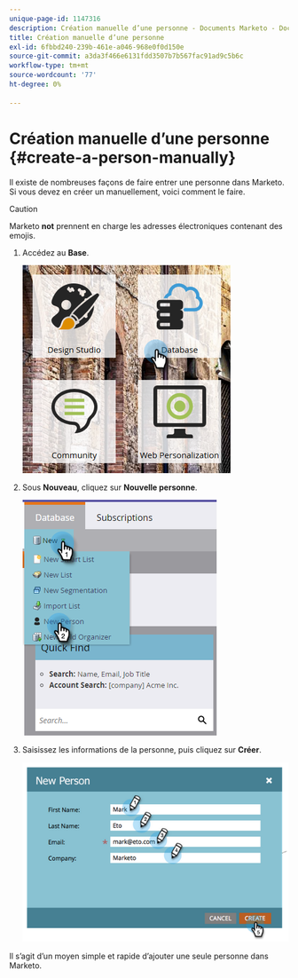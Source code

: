 ```yaml
---
unique-page-id: 1147316
description: Création manuelle d’une personne - Documents Marketo - Documentation du produit
title: Création manuelle d’une personne
exl-id: 6fbbd240-239b-461e-a046-968e0f0d150e
source-git-commit: a3da3f466e6131fdd3507b7b567fac91ad9c5b6c
workflow-type: tm+mt
source-wordcount: '77'
ht-degree: 0%

---
```


# Création manuelle d’une personne {#create-a-person-manually}

Il existe de nombreuses façons de faire entrer une personne dans Marketo. Si vous devez en créer un manuellement, voici comment le faire.

>[!CAUTION]
>
>Marketo **not** prennent en charge les adresses électroniques contenant des emojis.

1. Accédez au **Base**.

   ![](assets/db-1.png)

1. Sous **Nouveau**, cliquez sur **Nouvelle personne**.

   ![](assets/two-2.png)

1. Saisissez les informations de la personne, puis cliquez sur **Créer**.

   ![](assets/three-2.png)

Il s’agit d’un moyen simple et rapide d’ajouter une seule personne dans Marketo.
